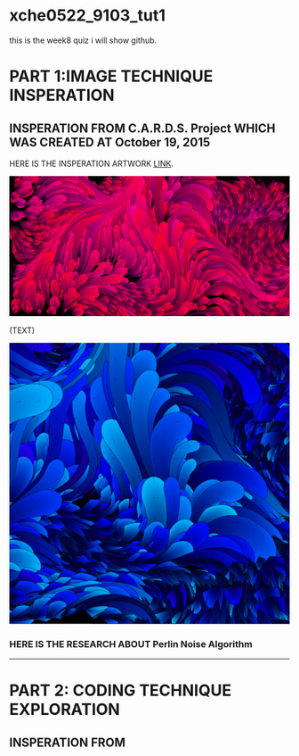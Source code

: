 # xche0522_9103_tut1


this is the week8 quiz i will show github.

# PART 1:IMAGE TECHNIQUE INSPERATION

## INSPERATION FROM C.A.R.D.S. Project WHICH WAS CREATED AT October 19, 2015

HERE IS THE INSPERATION ARTWORK [LINK](https://galactic.ink/journal/tag/canvas/).

![PERLIN NOISE ARTWORK IMAGE1](/perlin-noise1.png "perlin-noise_1")

(TEXT)

![PERLIN NOISE ARTWORK IMAGE2](/perlin-noise2.png "perlin-noise_2")

### HERE IS THE RESEARCH ABOUT Perlin Noise Algorithm 




---
# PART 2: CODING TECHNIQUE EXPLORATION

## INSPERATION FROM 